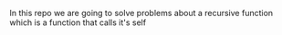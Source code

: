 In this repo we are going to solve problems about a recursive function which is a function that calls it's self
